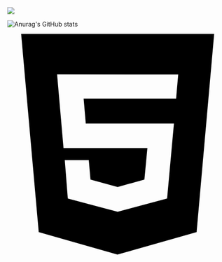 
<img src="https://capsule-render.vercel.app/api?type=waving&color=auto&height=300&section=header&text=GaSeong&fontSize=90" />

![Anurag's GitHub stats](https://github-readme-stats.vercel.app/api?username=NohGaSeong&show_icons=true&theme=radical)

<svg role="img" viewBox="0 0 24 24" xmlns="http://www.w3.org/2000/svg"><title>HTML5</title><path d="M1.5 0h21l-1.91 21.563L11.977 24l-8.564-2.438L1.5 0zm7.031 9.75l-.232-2.718 10.059.003.23-2.622L5.412 4.41l.698 8.01h9.126l-.326 3.426-2.91.804-2.955-.81-.188-2.11H6.248l.33 4.171L12 19.351l5.379-1.443.744-8.157H8.531z"/></svg>
